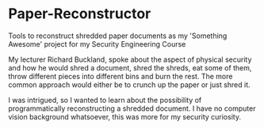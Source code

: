 # Paper-Reconstructor
Tools to reconstruct shredded paper documents as my 'Something Awesome' project for my Security Engineering Course

My lecturer Richard Buckland, spoke about the aspect of physical security and how he would shred a document, shred the shreds, eat some of them, throw different pieces into different bins and burn the rest. The more common approach would either be to crunch up the paper or just shred it.

I was intrigued, so I wanted to learn about the possibility of programmatically reconstructing a shredded document. I have no computer vision background whatsoever, this was more for my security curiosity.


